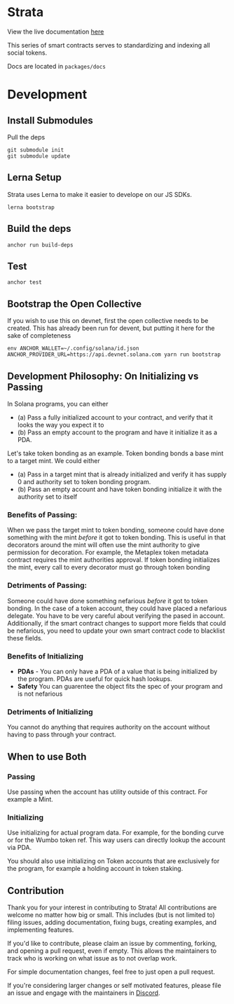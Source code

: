 # Strata

View the live documentation [here](https://strataprotocol.com/docs)

This series of smart contracts serves to standardizing and indexing all social tokens.

Docs are located in `packages/docs`

# Development

## Install Submodules

Pull the deps

```
git submodule init
git submodule update
```

## Lerna Setup

Strata uses Lerna to make it easier to develope on our JS SDKs.

```
lerna bootstrap
```

## Build the deps

```
anchor run build-deps
```

## Test

```
anchor test
```

## Bootstrap the Open Collective

If you wish to use this on devnet, first the open collective needs to be created. This has already been run for devent, but putting it here for the sake of completeness

```
env ANCHOR_WALLET=~/.config/solana/id.json ANCHOR_PROVIDER_URL=https://api.devnet.solana.com yarn run bootstrap
```


## Development Philosophy: On Initializing vs Passing

In Solana programs, you can either

  * (a) Pass a fully initialized account to your contract, and verify that it looks the way you expect it to
  * (b) Pass an empty account to the program and have it initialize it as a PDA.

Let's take token bonding as an example. Token bonding bonds a base mint to a target mint. We could either

  * (a) Pass in a target mint that is already initialized and verify it has supply 0 and authority set to token bonding program. 
  * (b) Pass an empty account and have token bonding initialize it with the authority set to itself

### Benefits of Passing:

When we pass the target mint to token bonding, someone could have done something with the mint _before_ it got to token bonding. This is useful in that decorators around the mint will often use the mint authority to give permission for decoration. For example, the Metaplex token metadata contract requires the mint authorities approval. If token bonding initializes the mint, every call to every decorator must go through token bonding

### Detriments of Passing:

Someone could have done something nefarious _before_ it got to token bonding. In the case of a token account, they could have placed a nefarious delegate. You have to be very careful about verifying the pased in account. Additionally, if the smart contract changes to support more fields that could be nefarious, you need to update your own smart contract code to blacklist these fields. 

### Benefits of Initializing

  * **PDAs** - You can only have a PDA of a value that is being initialized by the program. PDAs are useful for quick hash lookups. 
  * **Safety** You can guarentee the object fits the spec of your program and is not nefarious

### Detriments of Initializing

You cannot do anything that requires authority on the account without having to pass through your contract.

## When to use Both

### Passing

Use passing when the account has utility outside of this contract. For example a Mint.

### Initializing

Use initializing for actual program data. For example, for the bonding curve or for the Wumbo token ref. This way users can directly lookup the account via PDA. 

You should also use initializing on Token accounts that are exclusively for the program, for example a holding account in token staking. 

## Contribution

Thank you for your interest in contributing to Strata! All contributions are welcome no
matter how big or small. This includes (but is not limited to) filing issues,
adding documentation, fixing bugs, creating examples, and implementing features.

If you'd like to contribute, please claim an issue by commenting, forking, and
opening a pull request, even if empty. This allows the maintainers to track who
is working on what issue as to not overlap work.

For simple documentation changes, feel free to just open a pull request.

If you're considering larger changes or self motivated features, please file an issue
and engage with the maintainers in [Discord](https://discord.gg/XQhCFg77WM).

